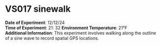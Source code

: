 # VS017 sinewalk

**Date of Experiment**: 12/12/24  
**Time of Experiment**: 21: 32
**Environment Temperature**: 21°F  
**Additional Information**: This experiment involves walking along the outline of a sine wave to record spatial GPS locations.
